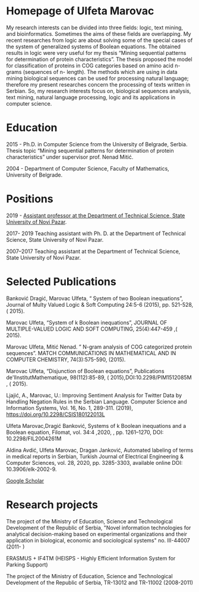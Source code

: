 # Homepage of Ulfeta Marovac
My research interests can be divided into three fields: logic, text mining, and bioinformatics. Sometimes the aims of these fields are overlapping. My recent researches from logic are about solving some of the special cases of the system of generalized systems of Boolean equations. The obtained results in logic were very useful for my thesis “Mining sequential patterns for determination of protein characteristics”. The thesis proposed the model for classification of proteins in COG categories based on amino acid n-grams (sequences of n- length). The methods which are using in data mining biological sequences can be used for processing natural language; therefore my present researches concern the processing of texts written in Serbian.  So, my research interests focus on, biological sequences analysis, text mining, natural language processing, logic and its applications in computer science.

# Education 
2015 - Ph.D. in Computer Science from the University of Belgrade, Serbia. Thesis topic “Mining sequential patterns for determination of protein characteristics”  under supervisor prof. Nenad  Mitić.

2004 - Department of Computer Science, Faculty of Mathematics, University of Belgrade.

# Positions
2019 -	[Assistant professor  at the Department of  Technical Science, State University of Novi Pazar](http://www.dunp.np.ac.rs/personnel/dr-ulfeta-marovac/).

2017- 2019     Teaching assistant with Ph. D.  at the Department of  Technical Science, State University of Novi Pazar.

2007–2017 Teaching assistant at the Department of  Technical Science, State University of Novi Pazar.

# Selected Publications

Banković Dragić, Marovac Ulfeta, “ System of two  Boolean inequations”, Journal of Multy Valued Logic & Soft Computing  24:5-6 (2015), pp. 521-528, ( 2015).

Marovac Ulfeta, “System of  k Boolean inequations”,  JOURNAL OF MULTIPLE-VALUED LOGIC AND SOFT COMPUTING, 25(4):447-459 ,( 2015).

Marovac Ulfeta,  Mitić Nenad. ” N-gram analysis of COG categorized protein sequences”. MATCH COMMUNICATIONS IN MATHEMATICAL AND IN COMPUTER CHEMISTRY, 74(3):575-590, (2015).

Marovac Ulfeta, “Disjunction of  Boolean equations”, Publications de'lInstitutMathematique, 98(112):85-89, ( 2015),DOI:10.2298/PIM1512085M , ( 2015).

Ljajić, A., Marovac, U.: Improving Sentiment Analysis for Twitter Data by Handling Negation Rules in the Serbian Language. Computer Science and Information Systems, Vol. 16, No. 1, 289-311. (2019), https://doi.org/10.2298/CSIS180122013L

Ulfeta Marovac,Dragić Banković, Systems of k Boolean inequations and a Boolean equation, Filomat, vol. 34:4 ,2020, , pp. 1261–1270,  DOI: 10.2298/FIL2004261M

Aldina Avdić, Ulfeta Marovac, Dragan Janković, Automated labeling of terms in medical reports in Serbian, Turkish Journal of Electrical Engineering & Computer Sciences, vol. 28, 2020, pp. 3285-3303, available online DOI: 10.3906/elk-2002-9.

[Google Scholar](https://scholar.google.com/citations?user=jREZR1wAAAAJ&hl=en)

# Research projects
The project of the Ministry of Education, Science and Technological Development of the Republic of Serbia, "Novel information technologies for analytical decision-making based on experimental organizations and their application in biological, economic and sociological systems" no. III-44007 (2011- )

ERASMUS + IF4TM (HEISPS - Highly Efficient Information System for Parking Support)

The project of the Ministry of Education, Science and Technological Development of the Republic of Serbia, TR-13012 and TR-11002 (2008-2011)
